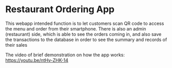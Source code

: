 # Restaurant Ordering App

This webapp intended function is to let customers scan QR code to access the menu and order from their smartphone. There is also an admin (restaurant) side, which is able to see the orders coming in, and also save the transactions to the database in order to see the summary and records of their sales

The video of brief demonstration on how the app works: https://youtu.be/ntHv-ZHK-14
